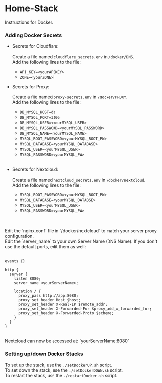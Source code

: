 # Home-Stack
Instructions for Docker.

### Adding Docker Secrets
- Secrets for Cloudflare: <br><br>
Create a file named `cloudflare_secrets.env` in `/docker/DNS`. <br>
Add the following lines to the file: <br>
   - `API_KEY=<yourAPIKEY>`
   - `ZONE=<yourZONE>`i

- Secrets for Proxy: <br><br>
Create a file named `proxy-secrets.env` in `/docker/PROXY`.<br>
Add the following lines to the file: <br>
   - `DB_MYSQL_HOST=db`
   - `DB_MYSQL_PORT=3306`
   - `DB_MYSQL_USER=<yourMYSQL_USER>`
   - `DB_MYSQL_PASSWORD=<yourMYSQL_PASSWORD>`
   - `DB_MYSQL_NAME=<yourMYSQL_NAME>`
   - `MYSQL_ROOT_PASSWORD=<yourMYSQL_ROOT_PW>`
   - `MYSQL_DATABASE=<yourMYSQL_DATABASE>`
   - `MYSQL_USER=<yourMYSQL_USER>`
   - `MYSQL_PASSWORD=<yourMYSQL_PW>`
<br><br>
- Secrets for Nextcloud:  <br><br>
Create a file named `nextcloud_secrets.env` in `/docker/nextcloud`. <br>
Add the following lines to the file: <br>
   - `MYSQL_ROOT_PASSWORD=<yourMYSQL_ROOT_PW>`
   - `MYSQL_DATABASE=<yourMYSQL_DATABSE>`
   - `MYSQL_USER=<yourMYSQL_USER>`
   - `MYSQL_PASSWORD=<yourMYSQL_PW>`
<br>
<br>
Edit the `nginx.conf` file in `/docker/nextcloud` to match your server proxy configuration.  <br>
Edit the `server_name` to your own Server Name (DNS Name). If you don't use the default ports, edit them as well: <br> <br>

```
events {}

http {
  server {
    listen 8080;
    server_name <yourServerName>;

    location / {
      proxy_pass http://app:8080;
      proxy_set_header Host $host;
      proxy_set_header X-Real-IP $remote_addr;
      proxy_set_header X-Forwarded-For $proxy_add_x_forwarded_for;
      proxy_set_header X-Forwarded-Proto $scheme;
    }
  }
}
```
<br>
Nextcloud can now be accessed at: `yourServerName:8080`

### Setting up/down Docker Stacks
To set up the stack, use the `./setDockerUP.sh` script. <br>
To set down the stack, use the `./setDockerDOWN.sh` script. <br>
To restart the stack, use the `./restartDocker.sh` script.
